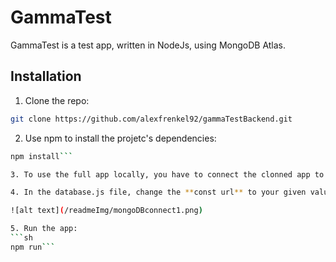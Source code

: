 # GammaTest

GammaTest is a test app, written in NodeJs, using MongoDB Atlas.

## Installation

1. Clone the repo: 
```sh
git clone https://github.com/alexfrenkel92/gammaTestBackend.git
```

2. Use npm to install the projetc's dependencies:
```sh
npm install```

3. To use the full app locally, you have to connect the clonned app to your MongoDB database, either with MongoDB Compass or MongoDB Atlas.

4. In the database.js file, change the **const url** to your given value, received from MongoDB:

![alt text](/readmeImg/mongoDBconnect1.png)

5. Run the app:
```sh
npm run```
